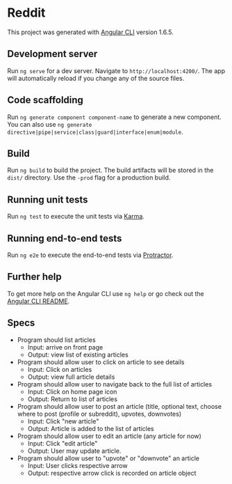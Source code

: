 # Reddit

This project was generated with [Angular CLI](https://github.com/angular/angular-cli) version 1.6.5.

## Development server

Run `ng serve` for a dev server. Navigate to `http://localhost:4200/`. The app will automatically reload if you change any of the source files.

## Code scaffolding

Run `ng generate component component-name` to generate a new component. You can also use `ng generate directive|pipe|service|class|guard|interface|enum|module`.

## Build

Run `ng build` to build the project. The build artifacts will be stored in the `dist/` directory. Use the `-prod` flag for a production build.

## Running unit tests

Run `ng test` to execute the unit tests via [Karma](https://karma-runner.github.io).

## Running end-to-end tests

Run `ng e2e` to execute the end-to-end tests via [Protractor](http://www.protractortest.org/).

## Further help

To get more help on the Angular CLI use `ng help` or go check out the [Angular CLI README](https://github.com/angular/angular-cli/blob/master/README.md).

## Specs
* Program should list articles
  * Input: arrive on front page
  * Output: view list of existing articles
* Program should allow user to click on article to see details
  * Input: Click on articles
  * Output: view full article details
* Program should allow user to navigate back to the full list of articles
  * Input: Click on home page icon
  * Output: Return to list of articles
* Program should allow user to post an article (title, optional text, choose where to post (profile or subreddit), upvotes, downvotes)
  * Input: Click "new article"
  * Output: Article is added to the list of articles
* Program should allow user to edit an article (any article for now)
  * Input: Click "edit article"
  * Output: User may update article.
* Program should allow user to "upvote" or "downvote" an article
  * Input: User clicks respective arrow
  * Output: respective arrow click is recorded on article object
